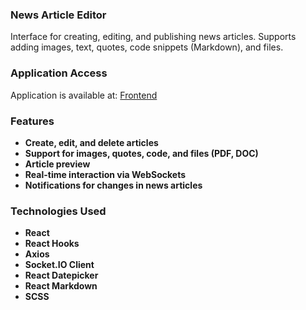 ### News Article Editor

Interface for creating, editing, and publishing news articles. Supports adding images, text, quotes, code snippets (Markdown), and files.

### Application Access

Application is available at: [Frontend](https://news-application-frontend.onrender.com)

### Features

- **Create, edit, and delete articles**
- **Support for images, quotes, code, and files (PDF, DOC)**
- **Article preview**
- **Real-time interaction via WebSockets**
- **Notifications for changes in news articles**

### Technologies Used

- **React**
- **React Hooks**
- **Axios**
- **Socket.IO Client**
- **React Datepicker**
- **React Markdown**
- **SCSS**


